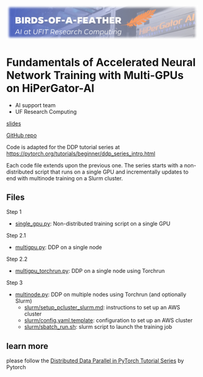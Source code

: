 ![Bird-of-Feather Workshop](BoF-workshop.png)

# Fundamentals of Accelerated Neural Network Training with Multi-GPUs on HiPerGator-AI

- AI support team
- UF Research Computing

[slides](FundamentalOfMultiGPUTraining.pdf)

[GitHub repo](https://github.com/YunchaoYang/BoF-MultiGPUTutorial)

Code is adapted for the DDP tutorial series at https://pytorch.org/tutorials/beginner/ddp_series_intro.html

Each code file extends upon the previous one. The series starts with a non-distributed script that runs on a single GPU and incrementally updates to end with multinode training on a Slurm cluster.

## Files

Step 1
* [single_gpu.py](single_gpu.py): Non-distributed training script on a single GPU

Step 2.1
* [multigpu.py](multigpu.py): DDP on a single node

Step 2.2
* [multigpu_torchrun.py](multigpu.py): DDP on a single node using Torchrun

Step 3
* [multinode.py](multigpu.py): DDP on multiple nodes using Torchrun (and optionally Slurm)
    * [slurm/setup_pcluster_slurm.md](slurm/setup_pcluster_slurm.md): instructions to set up an AWS cluster
    * [slurm/config.yaml.template](slurm/config.yaml.template): configuration to set up an AWS cluster
    * [slurm/sbatch_run.sh](slurm/sbatch_run.sh): slurm script to launch the training job





## learn more 
please follow the [Distributed Data Parallel in PyTorch Tutorial Series](https://www.youtube.com/playlist?list=PL_lsbAsL_o2CSuhUhJIiW0IkdT5C2wGWj) by Pytorch